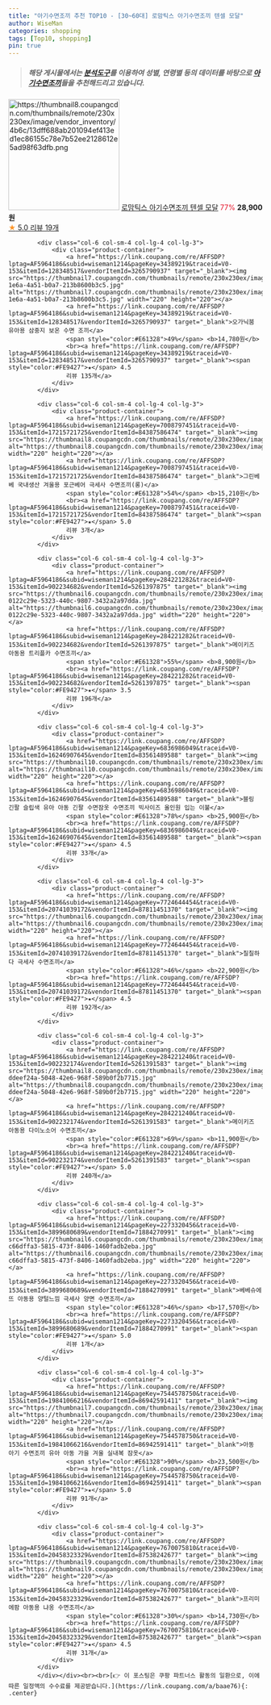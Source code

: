 ```yaml
---
title: "아기수면조끼 추천 TOP10 - [30~60대] 로맘틱스 아기수면조끼 텐셀 모달"
author: WiseMan
categories: shopping
tags: [Top10, shopping]
pin: true
---
```


> ##### 해당 게시물에서는 [**분석도구**](https://itemscout.io/)를 이용하여 **성별**, **연령별** 등의 데이터를 바탕으로 [**아기수면조끼**](https://link.coupang.com/a/baae76)들을 추천해드리고 있습니다.
<div class="container"><div class="row">
            <div class="col-6 col-sm-4 col-lg-4 col-lg-3">
                <div class="product-container">
                    <a href="https://link.coupang.com/re/AFFSDP?lptag=AF5964186&subid=wiseman1214&pageKey=7648413577&traceid=V0-153&itemId=20343611259&vendorItemId=87406423858" target="_blank"><img src="https://thumbnail8.coupangcdn.com/thumbnails/remote/230x230ex/image/vendor_inventory/4b6c/13dff688ab201094ef413ed1ec86155c78e7b52ee2128612e5ad98f63dfb.png" alt="https://thumbnail8.coupangcdn.com/thumbnails/remote/230x230ex/image/vendor_inventory/4b6c/13dff688ab201094ef413ed1ec86155c78e7b52ee2128612e5ad98f63dfb.png" width="220" height="220"></a>
                    <a href="https://link.coupang.com/re/AFFSDP?lptag=AF5964186&subid=wiseman1214&pageKey=7648413577&traceid=V0-153&itemId=20343611259&vendorItemId=87406423858" target="_blank">로맘틱스 아기수면조끼 텐셀 모달</a>
                    <span style="color:#E61328">77%</span> <b>28,900원</b>
                    <br><a href="https://link.coupang.com/re/AFFSDP?lptag=AF5964186&subid=wiseman1214&pageKey=7648413577&traceid=V0-153&itemId=20343611259&vendorItemId=87406423858" target="_blank"><span style="color:#FE9427">★</span> 5.0
                    리뷰 19개</a>
                </div>
            </div>
            
            <div class="col-6 col-sm-4 col-lg-4 col-lg-3">
                <div class="product-container">
                    <a href="https://link.coupang.com/re/AFFSDP?lptag=AF5964186&subid=wiseman1214&pageKey=34389219&traceid=V0-153&itemId=128348517&vendorItemId=3265790937" target="_blank"><img src="https://thumbnail7.coupangcdn.com/thumbnails/remote/230x230ex/image/retail/images/2017/08/31/17/2/a108751e-1e6a-4a51-b0a7-213b8600b3c5.jpg" alt="https://thumbnail7.coupangcdn.com/thumbnails/remote/230x230ex/image/retail/images/2017/08/31/17/2/a108751e-1e6a-4a51-b0a7-213b8600b3c5.jpg" width="220" height="220"></a>
                    <a href="https://link.coupang.com/re/AFFSDP?lptag=AF5964186&subid=wiseman1214&pageKey=34389219&traceid=V0-153&itemId=128348517&vendorItemId=3265790937" target="_blank">오가닉붐 유아용 삼중지 보온 수면 조끼</a>
                    <span style="color:#E61328">49%</span> <b>14,780원</b>
                    <br><a href="https://link.coupang.com/re/AFFSDP?lptag=AF5964186&subid=wiseman1214&pageKey=34389219&traceid=V0-153&itemId=128348517&vendorItemId=3265790937" target="_blank"><span style="color:#FE9427">★</span> 4.5
                    리뷰 135개</a>
                </div>
            </div>
            
            <div class="col-6 col-sm-4 col-lg-4 col-lg-3">
                <div class="product-container">
                    <a href="https://link.coupang.com/re/AFFSDP?lptag=AF5964186&subid=wiseman1214&pageKey=7008797451&traceid=V0-153&itemId=17215721725&vendorItemId=84387586474" target="_blank"><img src="https://thumbnail8.coupangcdn.com/thumbnails/remote/230x230ex/image/vendor_inventory/1a7d/a0cd8919e1069ca2a9c1a21293b63a4ea6408a90660ca7d357fd6338ea04.jpg" alt="https://thumbnail8.coupangcdn.com/thumbnails/remote/230x230ex/image/vendor_inventory/1a7d/a0cd8919e1069ca2a9c1a21293b63a4ea6408a90660ca7d357fd6338ea04.jpg" width="220" height="220"></a>
                    <a href="https://link.coupang.com/re/AFFSDP?lptag=AF5964186&subid=wiseman1214&pageKey=7008797451&traceid=V0-153&itemId=17215721725&vendorItemId=84387586474" target="_blank">그린베베 국내생산 겨울용 포근베어 극세사 수면조끼(롱)</a>
                    <span style="color:#E61328">54%</span> <b>15,210원</b>
                    <br><a href="https://link.coupang.com/re/AFFSDP?lptag=AF5964186&subid=wiseman1214&pageKey=7008797451&traceid=V0-153&itemId=17215721725&vendorItemId=84387586474" target="_blank"><span style="color:#FE9427">★</span> 5.0
                    리뷰 3개</a>
                </div>
            </div>
            
            <div class="col-6 col-sm-4 col-lg-4 col-lg-3">
                <div class="product-container">
                    <a href="https://link.coupang.com/re/AFFSDP?lptag=AF5964186&subid=wiseman1214&pageKey=284221282&traceid=V0-153&itemId=902234682&vendorItemId=5261397875" target="_blank"><img src="https://thumbnail6.coupangcdn.com/thumbnails/remote/230x230ex/image/retail/images/1399420739460685-0122c29e-5323-440c-9807-3432a2a97dda.jpg" alt="https://thumbnail6.coupangcdn.com/thumbnails/remote/230x230ex/image/retail/images/1399420739460685-0122c29e-5323-440c-9807-3432a2a97dda.jpg" width="220" height="220"></a>
                    <a href="https://link.coupang.com/re/AFFSDP?lptag=AF5964186&subid=wiseman1214&pageKey=284221282&traceid=V0-153&itemId=902234682&vendorItemId=5261397875" target="_blank">메이키즈 아동용 트리플카 수면조끼</a>
                    <span style="color:#E61328">55%</span> <b>8,900원</b>
                    <br><a href="https://link.coupang.com/re/AFFSDP?lptag=AF5964186&subid=wiseman1214&pageKey=284221282&traceid=V0-153&itemId=902234682&vendorItemId=5261397875" target="_blank"><span style="color:#FE9427">★</span> 3.5
                    리뷰 196개</a>
                </div>
            </div>
            
            <div class="col-6 col-sm-4 col-lg-4 col-lg-3">
                <div class="product-container">
                    <a href="https://link.coupang.com/re/AFFSDP?lptag=AF5964186&subid=wiseman1214&pageKey=6836986049&traceid=V0-153&itemId=16246907645&vendorItemId=83561489588" target="_blank"><img src="https://thumbnail10.coupangcdn.com/thumbnails/remote/230x230ex/image/vendor_inventory/cdaf/75478dfbd6cc04c083c8affa28dd619c77e53be3fff7abff9e7a191a0b69.jpg" alt="https://thumbnail10.coupangcdn.com/thumbnails/remote/230x230ex/image/vendor_inventory/cdaf/75478dfbd6cc04c083c8affa28dd619c77e53be3fff7abff9e7a191a0b69.jpg" width="220" height="220"></a>
                    <a href="https://link.coupang.com/re/AFFSDP?lptag=AF5964186&subid=wiseman1214&pageKey=6836986049&traceid=V0-153&itemId=16246907645&vendorItemId=83561489588" target="_blank">블링 긴팔 슬립색 유아 아동 긴팔 수면잠옷 수면조끼 빅사이즈 올인원 입는 이불</a>
                    <span style="color:#E61328">78%</span> <b>25,900원</b>
                    <br><a href="https://link.coupang.com/re/AFFSDP?lptag=AF5964186&subid=wiseman1214&pageKey=6836986049&traceid=V0-153&itemId=16246907645&vendorItemId=83561489588" target="_blank"><span style="color:#FE9427">★</span> 4.5
                    리뷰 33개</a>
                </div>
            </div>
            
            <div class="col-6 col-sm-4 col-lg-4 col-lg-3">
                <div class="product-container">
                    <a href="https://link.coupang.com/re/AFFSDP?lptag=AF5964186&subid=wiseman1214&pageKey=7724644454&traceid=V0-153&itemId=20741039172&vendorItemId=87811451370" target="_blank"><img src="https://thumbnail6.coupangcdn.com/thumbnails/remote/230x230ex/image/vendor_inventory/25c7/9f0b1bfdeea5309ef2bca0ba6b78d372f0d27269179c1d0a8d46f0283016.jpg" alt="https://thumbnail6.coupangcdn.com/thumbnails/remote/230x230ex/image/vendor_inventory/25c7/9f0b1bfdeea5309ef2bca0ba6b78d372f0d27269179c1d0a8d46f0283016.jpg" width="220" height="220"></a>
                    <a href="https://link.coupang.com/re/AFFSDP?lptag=AF5964186&subid=wiseman1214&pageKey=7724644454&traceid=V0-153&itemId=20741039172&vendorItemId=87811451370" target="_blank">칠칠하다 극세사 수면조끼</a>
                    <span style="color:#E61328">46%</span> <b>22,900원</b>
                    <br><a href="https://link.coupang.com/re/AFFSDP?lptag=AF5964186&subid=wiseman1214&pageKey=7724644454&traceid=V0-153&itemId=20741039172&vendorItemId=87811451370" target="_blank"><span style="color:#FE9427">★</span> 4.5
                    리뷰 192개</a>
                </div>
            </div>
            
            <div class="col-6 col-sm-4 col-lg-4 col-lg-3">
                <div class="product-container">
                    <a href="https://link.coupang.com/re/AFFSDP?lptag=AF5964186&subid=wiseman1214&pageKey=284221240&traceid=V0-153&itemId=902232174&vendorItemId=5261391583" target="_blank"><img src="https://thumbnail8.coupangcdn.com/thumbnails/remote/230x230ex/image/retail/images/2520592777413872-ddeef24a-5048-42e6-968f-589b0f2b7715.jpg" alt="https://thumbnail8.coupangcdn.com/thumbnails/remote/230x230ex/image/retail/images/2520592777413872-ddeef24a-5048-42e6-968f-589b0f2b7715.jpg" width="220" height="220"></a>
                    <a href="https://link.coupang.com/re/AFFSDP?lptag=AF5964186&subid=wiseman1214&pageKey=284221240&traceid=V0-153&itemId=902232174&vendorItemId=5261391583" target="_blank">메이키즈 아동용 다이노소어 수면조끼</a>
                    <span style="color:#E61328">69%</span> <b>11,900원</b>
                    <br><a href="https://link.coupang.com/re/AFFSDP?lptag=AF5964186&subid=wiseman1214&pageKey=284221240&traceid=V0-153&itemId=902232174&vendorItemId=5261391583" target="_blank"><span style="color:#FE9427">★</span> 5.0
                    리뷰 240개</a>
                </div>
            </div>
            
            <div class="col-6 col-sm-4 col-lg-4 col-lg-3">
                <div class="product-container">
                    <a href="https://link.coupang.com/re/AFFSDP?lptag=AF5964186&subid=wiseman1214&pageKey=2273320456&traceid=V0-153&itemId=3899680689&vendorItemId=71884270991" target="_blank"><img src="https://thumbnail6.coupangcdn.com/thumbnails/remote/230x230ex/image/retail/images/2205501587044446-c66dffa3-5815-473f-8406-1460fadb2eba.jpg" alt="https://thumbnail6.coupangcdn.com/thumbnails/remote/230x230ex/image/retail/images/2205501587044446-c66dffa3-5815-473f-8406-1460fadb2eba.jpg" width="220" height="220"></a>
                    <a href="https://link.coupang.com/re/AFFSDP?lptag=AF5964186&subid=wiseman1214&pageKey=2273320456&traceid=V0-153&itemId=3899680689&vendorItemId=71884270991" target="_blank">베베슈에뜨 아동용 양털느낌 극세사 양면 수면조끼</a>
                    <span style="color:#E61328">46%</span> <b>17,570원</b>
                    <br><a href="https://link.coupang.com/re/AFFSDP?lptag=AF5964186&subid=wiseman1214&pageKey=2273320456&traceid=V0-153&itemId=3899680689&vendorItemId=71884270991" target="_blank"><span style="color:#FE9427">★</span> 5.0
                    리뷰 1개</a>
                </div>
            </div>
            
            <div class="col-6 col-sm-4 col-lg-4 col-lg-3">
                <div class="product-container">
                    <a href="https://link.coupang.com/re/AFFSDP?lptag=AF5964186&subid=wiseman1214&pageKey=7544578750&traceid=V0-153&itemId=19841066216&vendorItemId=86942591411" target="_blank"><img src="https://thumbnail7.coupangcdn.com/thumbnails/remote/230x230ex/image/vendor_inventory/e999/8645deb5be6c03af362723b7270bd3b6da83cdde62a38659fce9b0a3139c.jpg" alt="https://thumbnail7.coupangcdn.com/thumbnails/remote/230x230ex/image/vendor_inventory/e999/8645deb5be6c03af362723b7270bd3b6da83cdde62a38659fce9b0a3139c.jpg" width="220" height="220"></a>
                    <a href="https://link.coupang.com/re/AFFSDP?lptag=AF5964186&subid=wiseman1214&pageKey=7544578750&traceid=V0-153&itemId=19841066216&vendorItemId=86942591411" target="_blank">아동 아기 수면조끼 유아 아동 가을 겨울 실내복 잠옷</a>
                    <span style="color:#E61328">90%</span> <b>23,500원</b>
                    <br><a href="https://link.coupang.com/re/AFFSDP?lptag=AF5964186&subid=wiseman1214&pageKey=7544578750&traceid=V0-153&itemId=19841066216&vendorItemId=86942591411" target="_blank"><span style="color:#FE9427">★</span> 5.0
                    리뷰 91개</a>
                </div>
            </div>
            
            <div class="col-6 col-sm-4 col-lg-4 col-lg-3">
                <div class="product-container">
                    <a href="https://link.coupang.com/re/AFFSDP?lptag=AF5964186&subid=wiseman1214&pageKey=7670075810&traceid=V0-153&itemId=20458323329&vendorItemId=87538242677" target="_blank"><img src="https://thumbnail9.coupangcdn.com/thumbnails/remote/230x230ex/image/rs_quotation_api/rdfssy3m/c1bb617239a24ce2805dcf59d30e9522.jpg" alt="https://thumbnail9.coupangcdn.com/thumbnails/remote/230x230ex/image/rs_quotation_api/rdfssy3m/c1bb617239a24ce2805dcf59d30e9522.jpg" width="220" height="220"></a>
                    <a href="https://link.coupang.com/re/AFFSDP?lptag=AF5964186&subid=wiseman1214&pageKey=7670075810&traceid=V0-153&itemId=20458323329&vendorItemId=87538242677" target="_blank">프리미에팜 아동용 냐옹 수면조끼</a>
                    <span style="color:#E61328">30%</span> <b>14,730원</b>
                    <br><a href="https://link.coupang.com/re/AFFSDP?lptag=AF5964186&subid=wiseman1214&pageKey=7670075810&traceid=V0-153&itemId=20458323329&vendorItemId=87538242677" target="_blank"><span style="color:#FE9427">★</span> 4.5
                    리뷰 31개</a>
                </div>
            </div>
            </div></div><br><br>[👉 이 포스팅은 쿠팡 파트너스 활동의 일환으로, 이에 따른 일정액의 수수료를 제공받습니다.](https://link.coupang.com/a/baae76){: .center}